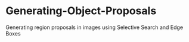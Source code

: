 # Generating-Object-Proposals
Generating region proposals in images using Selective Search and Edge Boxes
